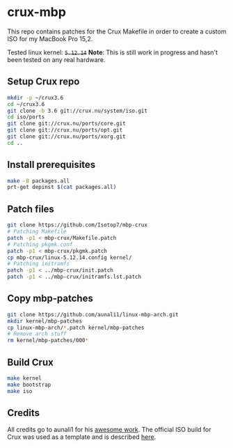 # crux-mbp

This repo contains patches for the Crux Makefile in order to create a custom ISO for my MacBook Pro 15,2.

Tested linux kernel: ~~`5.12.14`~~
**Note**: This is still work in progress and hasn't been tested on any real hardware.

## Setup Crux repo

```bash
mkdir -p ~/crux3.6
cd ~/crux3.6
git clone -b 3.6 git://crux.nu/system/iso.git
cd iso/ports
git clone git://crux.nu/ports/core.git
git clone git://crux.nu/ports/opt.git
git clone git://crux.nu/ports/xorg.git
cd ..
```

## Install prerequisites
```bash
make -B packages.all
prt-get depinst $(cat packages.all)
```

## Patch files

```bash
git clone https://github.com/Isotop7/mbp-crux
# Patching Makefile
patch -p1 < mbp-crux/Makefile.patch
# Patching pkgmk.conf
patch -p1 < mbp-crux/pkgmk.patch
cp mbp-crux/linux-5.12.14.config kernel/
# Patching initramfs
patch -p1 < ../mbp-crux/init.patch
patch -p1 < ../mbp-crux/initramfs.lst.patch
```

## Copy mbp-patches

```bash
git clone https://github.com/aunali1/linux-mbp-arch.git
mkdir kernel/mbp-patches
cp linux-mbp-arch/*.patch kernel/mbp-patches
# Remove arch stuff
rm kernel/mbp-patches/000*
```

## Build Crux

```bash
make kernel
make bootstrap
make iso
```

## Credits

All credits go to aunali1 for his [awesome work](https://github.com/aunali1/linux-mbp-arch).
The official ISO build for Crux was used as a template and is described [here](https://crux.nu/Wiki/OfficialISOBuildProcess).
